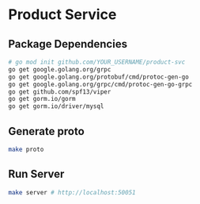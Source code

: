 # Product Service

## Package Dependencies

```sh
# go mod init github.com/YOUR_USERNAME/product-svc
go get google.golang.org/grpc
go get google.golang.org/protobuf/cmd/protoc-gen-go
go get google.golang.org/grpc/cmd/protoc-gen-go-grpc
go get github.com/spf13/viper
go get gorm.io/gorm
go get gorm.io/driver/mysql
```

## Generate proto

```sh
make proto
```

## Run Server

```sh
make server # http://localhost:50051
```
